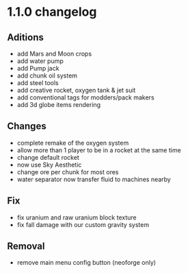 # 1.1.0 changelog

## Aditions
- add Mars and Moon crops
- add water pump
- add Pump jack
- add chunk oil system
- add steel tools
- add creative rocket, oxygen tank & jet suit
- add conventional tags for modders/pack makers
- add 3d globe items rendering

## Changes
- complete remake of the oxygen system
- allow more than 1 player to be in a rocket at the same time
- change default rocket
- now use Sky Aesthetic
- change ore per chunk for most ores
- water separator now transfer fluid to machines nearby

## Fix
- fix uranium and raw uranium block texture
- fix fall damage with our custom gravity system

## Removal
- remove main menu config button (neoforge only)